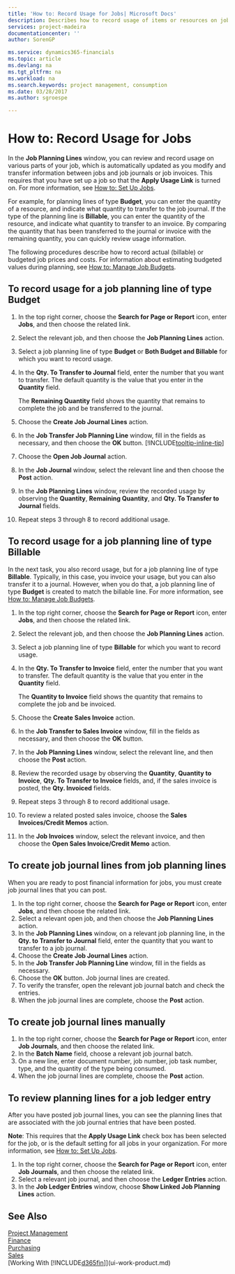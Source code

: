 ```yaml
---
title: 'How to: Record Usage for Jobs| Microsoft Docs'
description: Describes how to record usage of items or resources on jobs.
services: project-madeira
documentationcenter: ''
author: SorenGP

ms.service: dynamics365-financials
ms.topic: article
ms.devlang: na
ms.tgt_pltfrm: na
ms.workload: na
ms.search.keywords: project management, consumption
ms.date: 03/28/2017
ms.author: sgroespe

---
```

# How to: Record Usage for Jobs
In the **Job Planning Lines** window, you can review and record usage on various parts of your job, which is automatically updated as you modify and transfer information between jobs and job journals or job invoices. This requires that you have set up a job so that the **Apply Usage Link** is turned on. For more information, see [How to: Set Up Jobs](projects-how-setup-jobs.md).  

For example, for planning lines of type **Budget**, you can enter the quantity of a resource, and indicate what quantity to transfer to the job journal. If the type of the planning line is **Billable**, you can enter the quantity of the resource, and indicate what quantity to transfer to an invoice. By comparing the quantity that has been transferred to the journal or invoice with the remaining quantity, you can quickly review usage information.

The following procedures describe how to record actual (billable) or budgeted job prices and costs. For information about estimating budgeted values during planning, see [How to: Manage Job Budgets](projects-how-manage-budgets.md).

## To record usage for a job planning line of type Budget
1. In the top right corner, choose the **Search for Page or Report** icon, enter **Jobs**, and then choose the related link.  
2. Select the relevant job, and then choose the **Job Planning Lines** action.
3. Select a job planning line of type **Budget** or **Both Budget and Billable** for which you want to record usage.
4. In the **Qty. To Transfer to Journal** field, enter the number that you want to transfer. The default quantity is the value that you enter in the **Quantity** field.

    The **Remaining Quantity** field shows the quantity that remains to complete the job and be transferred to the journal.  
5. Choose the **Create Job Journal Lines** action.
6. In the **Job Transfer Job Planning Line** window, fill in the fields as necessary, and then choose the **OK** button. [!INCLUDE[tooltip-inline-tip](includes/tooltip-inline-tip_md.md)]
7. Choose the **Open Job Journal** action.  
8. In the **Job Journal** window, select the relevant line and then choose the **Post** action.
9. In the **Job Planning Lines** window, review the recorded usage by observing the **Quantity**, **Remaining Quantity**, and **Qty. To Transfer to Journal** fields.  
10. Repeat steps 3 through 8 to record additional usage.  

## To record usage for a job planning line of type Billable
In the next task, you also record usage, but for a job planning line of type **Billable**. Typically, in this case, you invoice your usage, but you can also transfer it to a journal. However, when you do that, a job planning line of type **Budget** is created to match the billable line. For more information, see [How to: Manage Job Budgets](projects-how-manage-budgets.md).

1. In the top right corner, choose the **Search for Page or Report** icon, enter **Jobs**, and then choose the related link.
2. Select the relevant job, and then choose the **Job Planning Lines** action.  
3. Select a job planning line of type **Billable** for which you want to record usage.
4. In the **Qty. To Transfer to Invoice** field, enter the number that you want to transfer. The default quantity is the value that you enter in the **Quantity** field.

    The **Quantity to Invoice** field shows the quantity that remains to complete the job and be invoiced.  
5. Choose the **Create Sales Invoice** action.
6. In the **Job Transfer to Sales Invoice** window, fill in the fields as necessary, and then choose the **OK** button.
7. In the **Job Planning Lines** window, select the relevant line, and then choose the **Post** action.
8. Review the recorded usage by observing the **Quantity**, **Quantity to Invoice**, **Qty. To Transfer to Invoice** fields, and, if the sales invoice is posted, the **Qty. Invoiced** fields.
9. Repeat steps 3 through 8 to record additional usage.  
10. To review a related posted sales invoice, choose the **Sales Invoices/Credit Memos** action.  
11. In the **Job Invoices** window, select the relevant invoice, and then choose the **Open Sales Invoice/Credit Memo** action.         

## To create job journal lines from job planning lines
When you are ready to post financial information for jobs, you must create job journal lines that you can post.

1. In the top right corner, choose the **Search for Page or Report** icon, enter **Jobs**, and then choose the related link.  
2. Select a relevant open job, and then choose the **Job Planning Lines** action.  
3. In the **Job Planning Lines** window, on a relevant job planning line, in the **Qty. to Transfer to Journal** field, enter the quantity that you want to transfer to a job journal.  
4. Choose the **Create Job Journal Lines** action.
5. In the **Job Transfer Job Planning Line** window, fill in the fields as necessary.  
6. Choose the **OK** button. Job journal lines are created.
7. To verify the transfer, open the relevant job journal batch and check the entries.  
8. When the job journal lines are complete, choose the **Post** action.  

## To create job journal lines manually
1. In the top right corner, choose the **Search for Page or Report** icon, enter **Job Journals**, and then choose the related link.  
2. In the **Batch Name** field, choose a relevant job journal batch.  
3. On a new line, enter document number, job number, job task number, type, and the quantity of the type being consumed.  
4. When the job journal lines are complete, choose the **Post** action.  

## To review planning lines for a job ledger entry
After you have posted job journal lines, you can see the planning lines that are associated with the job journal entries that have been posted.

**Note**: This requires that the **Apply Usage Link** check box has been selected for the job, or is the default setting for all jobs in your organization. For more information, see [How to: Set Up Jobs](projects-how-setup-jobs.md).  

1. In the top right corner, choose the **Search for Page or Report** icon, enter **Job Journals**, and then choose the related link.  
2. Select a relevant job journal, and then choose the **Ledger Entries** action.  
3. In the **Job Ledger Entries** window, choose **Show Linked Job Planning Lines** action.

## See Also
[Project Management](projects-manage-projects.md)  
[Finance](finance.md)  
[Purchasing](purchasing-manage-purchasing.md)         
[Sales](sales-manage-sales.md)      
[Working With [!INCLUDE[d365fin](includes/d365fin_md.md)]](ui-work-product.md)  
